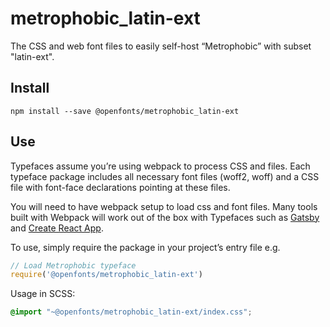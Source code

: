 
# metrophobic_latin-ext

The CSS and web font files to easily self-host “Metrophobic” with subset "latin-ext".

## Install

`npm install --save @openfonts/metrophobic_latin-ext`

## Use

Typefaces assume you’re using webpack to process CSS and files. Each typeface
package includes all necessary font files (woff2, woff) and a CSS file with
font-face declarations pointing at these files.

You will need to have webpack setup to load css and font files. Many tools built
with Webpack will work out of the box with Typefaces such as [Gatsby](https://github.com/gatsbyjs/gatsby)
and [Create React App](https://github.com/facebookincubator/create-react-app).

To use, simply require the package in your project’s entry file e.g.

```javascript
// Load Metrophobic typeface
require('@openfonts/metrophobic_latin-ext')
```

Usage in SCSS:
```scss
@import "~@openfonts/metrophobic_latin-ext/index.css";
```
